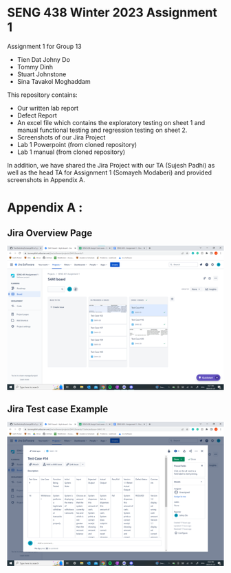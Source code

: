 # SENG 438 Winter 2023 Assignment 1

Assignment 1 for Group 13
* Tien Dat Johny Do
* Tommy Dinh 
* Stuart Johnstone
* Sina Tavakol Moghaddam

This repository contains: 
* Our written lab report
* Defect Report 
* An excel file which contains the exploratory testing on sheet 1 and manual functional testing and regression testing on sheet 2. 
* Screenshots of our Jira Project
* Lab 1 Powerpoint (from cloned repository)
* Lab 1 manual (from cloned repository)
 
 In addition, we have shared the Jira Project with our TA (Sujesh Padhi) as well as the head TA for Assignment 1 (Somayeh Modaberi) and provided screenshots in Appendix A.


# Appendix A : 
## Jira Overview Page
![Jira](JiraOverview.png "Overview")

## Jira Test case Example
![JiraTest](JiraTestCase.png "TC")
